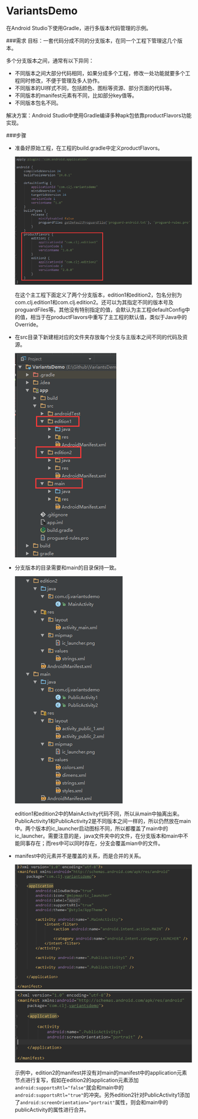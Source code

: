 # VariantsDemo
在Android Studio下使用Gradle，进行多版本代码管理的示例。

###需求
目标：一套代码分成不同的分支版本，在同一个工程下管理这几个版本。

多个分支版本之间，通常有以下异同：

- 不同版本之间大部分代码相同，如果分成多个工程，修改一处功能就要多个工程同时修改，不便于管理及多人协作。
- 不同版本的UI样式不同，包括颜色、图标等资源、部分页面的代码等。
- 不同版本的manifest元素有不同，比如部分key值等。
- 不同版本包名不同。

解决方案：Android Studio中使用Gradle编译多种apk包依靠productFlavors功能实现。

###步骤

- 准备好原始工程，在工程的build.gradle中定义productFlavors。

	![效果图](https://github.com/Jasonchenlijian/VariantsDemo/raw/master/screenshot/build1.png) 

	在这个主工程下面定义了两个分支版本，edition1和edition2，包名分别为com.clj.edition1和com.clj.edition2。还可以为其指定不同的版本号及proguardFiles等。其他没有特别指定的值，会默认为主工程defaultConfig中的值，相当于在productFlavors中重写了主工程的默认值，类似于Java中的Override。

- 在src目录下新建相对应的文件夹存放每个分支与主版本之间不同的代码及资源。

	![效果图](https://github.com/Jasonchenlijian/VariantsDemo/raw/master/screenshot/build2.png)

- 分支版本的目录需要和main的目录保持一致。

	![效果图](https://github.com/Jasonchenlijian/VariantsDemo/raw/master/screenshot/build3.png)

	edition1和edition2中的MainActivity代码不同，所以从main中抽离出来。PublicActivity1和PublicActivity2是不同版本之间一样的，所以仍然放在main中。两个版本的ic_launcher启动图标不同，所以都覆盖了main中的ic_launcher。需要注意的是，java文件夹中的文件，在分支版本和main中不能同事存在；而res中可以同时存在，分支会覆盖mian中的文件。

- manifest中的元素并不是覆盖的关系，而是合并的关系。

	![效果图](https://github.com/Jasonchenlijian/VariantsDemo/raw/master/screenshot/build4.png)
	![效果图](https://github.com/Jasonchenlijian/VariantsDemo/raw/master/screenshot/build5.png)
	
	示例中，edition2的manifest并没有对main的manifest中的application元素节点进行复写，假如在edition2的application元素添加 `android:supportsRtl="false"`就会和main中的`android:supportsRtl="true"`的冲突。另外edition2针对PublicActivity1添加了`android:screenOrientation="portrait"`属性，则会和main中的publicActivity的属性进行合并。